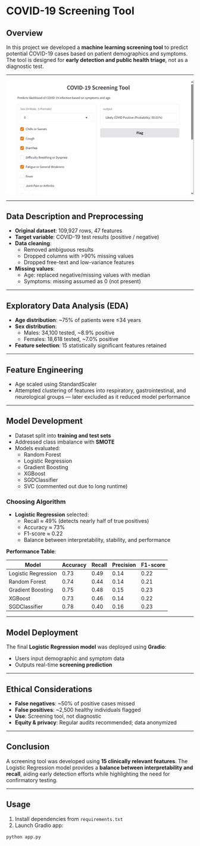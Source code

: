 # COVID-19 Screening Tool

## Overview
In this project we developed a **machine learning screening tool** to predict potential COVID-19 cases based on patient demographics and symptoms. The tool is designed for **early detection and public health triage**, not as a diagnostic test.

---

![COVID-19 Screening App](covid_app.png)

---
## Data Description and Preprocessing
- **Original dataset**: 109,927 rows, 47 features  
- **Target variable**: COVID-19 test results (positive / negative)  
- **Data cleaning**:
  - Removed ambiguous results
  - Dropped columns with >90% missing values
  - Dropped free-text and low-variance features
- **Missing values**:
  - Age: replaced negative/missing values with median
  - Symptoms: missing assumed as 0 (not present)

---

## Exploratory Data Analysis (EDA)
- **Age distribution**: ~75% of patients were ≤34 years  
- **Sex distribution**:
  - Males: 34,100 tested, ~8.9% positive  
  - Females: 18,618 tested, ~7.0% positive  
- **Feature selection**: 15 statistically significant features retained


---

## Feature Engineering
- Age scaled using StandardScaler  
- Attempted clustering of features into respiratory, gastrointestinal, and neurological groups — later excluded as it reduced model performance

---

## Model Development
- Dataset split into **training and test sets**  
- Addressed class imbalance with **SMOTE**  
- Models evaluated:
  - Random Forest  
  - Logistic Regression  
  - Gradient Boosting  
  - XGBoost  
  - SGDClassifier  
  - SVC (commented out due to long runtime)

### Choosing Algorithm
- **Logistic Regression** selected:
  - Recall ≈ 49% (detects nearly half of true positives)  
  - Accuracy ≈ 73%  
  - F1-score ≈ 0.22  
  - Balance between interpretability, stability, and performance  

**Performance Table**:

| Model                 | Accuracy | Recall | Precision | F1-score |
|-----------------------|---------|--------|-----------|----------|
| Logistic Regression   | 0.73    | 0.49   | 0.14      | 0.22     |
| Random Forest         | 0.74    | 0.44   | 0.14      | 0.21     |
| Gradient Boosting     | 0.75    | 0.48   | 0.15      | 0.23     |
| XGBoost               | 0.73    | 0.46   | 0.14      | 0.22     |
| SGDClassifier         | 0.78    | 0.40   | 0.16      | 0.23     |

---

## Model Deployment
The final **Logistic Regression model** was deployed using **Gradio**:  
- Users input demographic and symptom data  
- Outputs real-time **screening prediction**  


---

## Ethical Considerations
- **False negatives**: ~50% of positive cases missed  
- **False positives**: ~2,500 healthy individuals flagged  
- **Use**: Screening tool, not diagnostic  
- **Equity & privacy**: Regular audits recommended; data anonymized  

---

## Conclusion
A screening tool was developed using **15 clinically relevant features**. The Logistic Regression model provides a **balance between interpretability and recall**, aiding early detection efforts while highlighting the need for confirmatory testing.

---

## Usage
1. Install dependencies from `requirements.txt`  
2. Launch Gradio app:
```bash
python app.py
